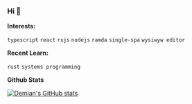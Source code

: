 ### Hi 👋

**Interests:**

<code>typescript</code>
<code>react</code>
<code>rxjs</code>
<code>nodejs</code>
<code>ramda</code>
<code>single-spa</code>
<code>wysiwyw editor</code>

**Recent Learn:**

<code>rust</code>
<code>systems programming</code>

**Github Stats**

[![Demian's GitHub stats](https://github-readme-stats.vercel.app/api?username=demian1996&theme=calm&show_icons=true)](https://github.com/anuraghazra/github-readme-stats)
